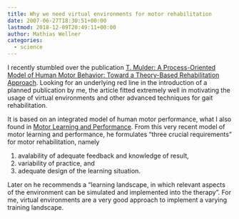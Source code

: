 ```yaml
---
title: Why we need virtual environments for motor rehabilitation
date: 2007-06-27T18:30:51+00:00
lastmod: 2018-12-09T20:49:11+00:00
author: Mathias Wellner
categories:
  - science
---
```

I recently stumbled over the publication [T. Mulder: A Process-Oriented Model of Human Motor Behavior: Toward a Theory-Based Rehabilitation Approach](http://www.citeulike.org/user/wellnair/article/1416712). Looking for an underlying red line in the introduction of a planned publication by me, the article fitted extremely well in motivating the usage of virtual environments and other advanced techniques for gait rehabilitation.

It is based on an integrated model of human motor performance, what I also found in [Motor Learning and Performance](http://www.citeulike.org/user/wellnair/article/480365). From this very recent model of motor learning and performance, he formulates &#8220;three crucial requirements&#8221; for motor rehabilitation, namely

  1. avalability of adequate feedback and knowledge of result,
  2. variability of practice, and
  3. adequate design of the learning situation.

Later on he recommends a &#8220;learning landscape, in which relevant aspects of the environment can be simulated and implemented into the therapy&#8221;. For me, virtual environments are a very good approach to implement a varying training landscape.